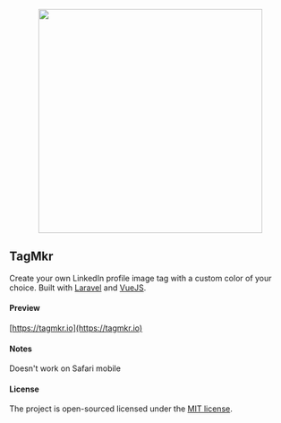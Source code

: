 <p align="center"><a href="https://laravel.com" target="_blank"><img src="https://tagmkr.io/images/og_image.jpg" width="400"></a></p>

## TagMkr

Create your own LinkedIn profile image tag with a custom color of your choice. Built with [Laravel](https://laravel.com/) and [VueJS](https://vuejs.org/).

#### Preview
[https://tagmkr.io](https://tagmkr.io)

#### Notes
Doesn't work on Safari mobile

#### License

The project is open-sourced licensed under the [MIT license](https://opensource.org/licenses/MIT).